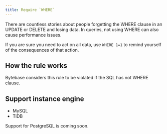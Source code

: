 ```yaml
---
title: Require `WHERE`
---
```


There are countless stories about people forgetting the WHERE clause in an UPDATE or DELETE and losing data. In queries, not using WHERE can also cause performance issues.

If you are sure you need to act on all data, use `WHERE 1=1` to remind yourself of the consequences of that action.

## How the rule works

Bytebase considers this rule to be violated if the SQL has not WHERE clause.

## Support instance engine

- MySQL
- TiDB

Support for PostgreSQL is coming soon.